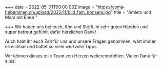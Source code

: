 +++
date = 2022-05-01T00:00:00Z
image = "https://yoma-hebammen.ch/upload/2022/11/bild_fam_bonsera.jpg"
title = "Amleto und Mara mit Enea "

+++
Wir haben uns bei euch, Kim und Steffi, in sehr guten Händen und super betreut gefühlt, dafür herzlichen Dank!

Auch habt ihr euch Zeit für uns und unsere Fragen genommen, wart immer erreichbar und hattet so viele wertvolle Tipps.

Wir können dieses tolle Team von Herzen weiterempfehlen. Vielen Dank für alles!